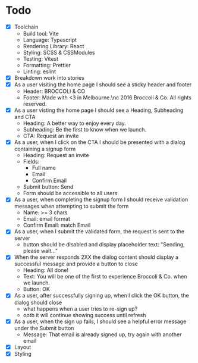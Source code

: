 # Todo

- [x] Toolchain
  - Build tool: Vite
  - Language: Typescript
  - Rendering Library: React
  - Styling: SCSS & CSSModules
  - Testing: Vitest
  - Formatting: Prettier
  - Linting: eslint
- [x] Breakdown work into stories
- [x] As a user visiting the home page I should see a sticky header and footer
  - Header: BROCCOLI & CO
  - Footer: Made with <3 in Melbourne.\nc 2016 Broccoli & Co. All rights reserved.
- [x] As a user visting the home page I should see a Heading, Subheading and CTA
  - Heading: A better way to enjoy every day.
  - Subheading: Be the first to know when we launch.
  - CTA: Request an invite
- [x] As a user, when I click on the CTA I should be presented with a dialog containing a signup form
  - Heading: Request an invite
  - Fields:
    - Full name
    - Email
    - Confirm Email
  - Submit button: Send
  - Form should be accessible to all users
- [x] As a user, when completing the signup form I should receive validation messages when attempting to submit the form
  - Name: >= 3 chars
  - Email: email format
  - Confirm Email: match Email
- [x] As a user, when I submit the validated form, the request is sent to the server
  - button should be disabled and display placeholder text: "Sending, please wait..."
- [x] When the server responds 2XX the dialog content should display a successful message and provide a button to close
  - Heading: All done!
  - Text: You will be one of the first to experience Broccoli & Co. when we launch.
  - Button: OK
- [x] As a user, after successfully signing up, when I click the OK button, the dialog should close
  - what happens when a user tries to re-sign up?
  - ootb it will continue showing success until refresh
- [x] As a user, when the sign up fails, I should see a helpful error message under the Submit button
  - Message: That email is already signed up, try again with another email
- [x] Layout
- [x] Styling
